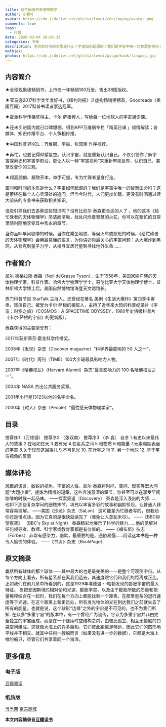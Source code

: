 ```yaml
---
title: 给忙碌者的天体物理学
author: 小枫叶
avatar: https://cdn.jsdelivr.net/gh/starlovei/cdn/img/my/avatar.png
comments: true
tags:
  - 科普
date: 2020-03-04 20:06:33
categories: 书单
description: 空间和时间的本质是什么？宇宙如何起源的？我们是宇宙中唯一的智慧生命吗？这是萦绕在每个人心灵深处的追问。但当今时代，人们更加忙碌，更没有时间通过读大部头的专业书来获取相关知识。
mathjax:
photos: https://cdn.jsdelivr.net/gh/starlovei/picgo/book/fasgasg.jpg
---
```

## 内容简介
★全球现象级畅销书，上市仅一年畅销100万册，售出38国版权。

★亚马逊2017科学类年度好书，《纽约时报》非虚构畅销榜榜首，Goodreads（美国豆瓣）2017科普书读者票选冠军。

★霍金科学传播奖得主、卡尔·萨根传人，写给每一位地球人的宇宙通识课。

★还未引进国内就已口碑爆棚。得到APP万维钢专栏「精英日课 」倾情解读；各媒体、知识传播平台、个人争相传播。

★中国科普界KOL：万维钢、李淼、张双南 作序推荐。

★再忙，也要记得仰望星空。认识宇宙，就是重新认识自己。不仅引领你了解宇宙探索史和宇宙学前沿，更让人以一种“宇宙视角”来重新审视世界、认识自己，甚至改变你的三观。

★超高颜值、精致开本，单手可握，专为忙碌者量身打造。

空间和时间的本质是什么？宇宙如何起源的？我们是宇宙中唯一的智慧生命吗？这是萦绕在每个人心灵深处的追问。但当今时代，人们更加忙碌，更没有时间通过读大部头的专业书来获取相关知识。

谁能引导我们去追索这些知识呢？没有比尼尔·泰森更合适的人了 。他的这本《给忙碌者的天体物理学》简洁而清晰，处处闪烁着智慧的火花，你可以在繁忙的日常里随时随地享受其中隽永的章节。

当你品呷早间咖啡的时候，当你在乘坐地铁、等侯火车或航班的时候，《给忙碌者的天体物理学》会用最易懂的语言，为你讲述你最关心的宇宙问题：从大爆炸到黑洞，从夸克到量子力学，从搜寻宜居行星到寻找地外生命……

## 作者简介
尼尔·德格拉斯·泰森（Neil deGrasse Tyson），生于1958年，美国家喻户晓的天体物理学家，科普作家。哈佛大学物理学学士，哥伦比亚大学天体物理学博士，普林斯顿大学博士后。美国自然博物馆海登天文馆馆长。

热门科普节目 StarTalk 主持人。还曾经在著名 美剧《生活大爆炸》第四季中客串，饰演自己。被誉为卡尔·萨根的接班人，主持了近年来大热的科普纪录片《宇宙：时空之旅》（COSMOS：A SPACETIME ODYSSEY，1980年史诗级科普片《卡尔·萨根的宇宙》的更新版）。

泰森获得的主要荣誉有：

2017年获斯蒂芬·霍金科学传播奖。

2008年《发现》杂志（Discover magazine）“科学界最聪明的 50 人之一”。

2007年《时代》周刊（TIME）100大全球最具影响力人物。

2007年《哈佛校友》（Harvard Alumni）杂志“最具影响力的 100 名哈佛校友之一”。

2004年 NASA 杰出公共服务奖章。

2001年小行星13123以他的名字命名。

2000年《时人》杂志（People）“最性感天体物理学家”。

## 目录
推荐序1 （万维钢）
推荐序2 （张双南）
推荐序3 （李 淼）
自序
1.有史以来最伟大的故事
2.在地如在天
3.要有光
4.在星系之间
5.暗物质
6.暗能量
7.元素周期表里的宇宙
8.关于球形这回事儿
9.不可见光
10. 在行星之间
11. 另一个地球
12. 基于宇宙视角的反思

## 媒体评论
风趣的语言，敏锐的视角，丰富的人性，尼尔·泰森将时间、空间、现实等宏大问题“大题小做”，提炼为精悍的短章，这些言浅意深的章节，你甚至可以在享受早间咖啡的时候一起品味。 ——探索频道（Discovery）
泰森是深入浅出的大师……他卸下那些复杂学问的细枝末节，填充以丰富多彩的故事和幽默桥段，让普通人非常容易理解。 ——美国《沙龙》杂志（SaLon）
这可能是为忙碌者写的，但我劝你还是慢点读。因为它真的是很快就读完了（难免让人意犹未尽）。 ——《BBC仰望夜空》 （BBC's Sky at Night）
泰森精彩地展示了科学的魅力……他的见解对任何领导者、教师、科学家或教育家都是有价值的。 ——《福布斯》杂志（Forbes）
非常有感染力，幽默，最重要的是，通俗易懂……阅读这本书是一种令人愉快的体验。 ——《书页》杂志（BookPage）

## 原文摘录
囊括所有球体的那个球体一一其中最大的也是最完美的一一是整个可观测宇宙。从每个方向上看去，所有星系都在离我们远去，其速度跟它们和我们的距离成正比。正如我们在前几章中所看到的，这是1929年埃德温・·哈勃发现的膨胀宇宙的最大特征。
当把爱因斯坦的相对论和光速、膨胀宇宙，以及由于膨胀所致的质量和能量稀释结合在一起时，我们在每个方向上都能找到一个距离，在那里星系的退行速度等于光速。在这个距离上和更远处，所有发光物体的光在到达我们之前就失去了所有的能量。也就是说，这个球形“边缘”之外的宇宙是不可见的，也不为我们所知.
在众多“多重宇宙”的版本中，有一个曾经广为流传，它认为多重宇宙并非由完全独立的宇宙组成，而是在一个连续时空结构之内，由彼此孤立、相互无接触的口袋空间组成。这就像大海上的许多艘船，它们彼此距离足够远，因此它们的圆形地平线并不相交。就其中任何一艘船而言（如果没有进一步的数据），它都是大海上唯的船只，尽管它们共享着同一个海洋。

## 更多信息
### 电子版
[豆瓣阅读](https://read.douban.com/ebook/111207680/?dcs=subject-buylink&dcm=douban&dct=30246268)
### 纸质版
[当当网](http://product.dangdang.com/25306110.html?_ddclickunion=P-306226-0-s30246268|ad_type=0|sys_id=1#dd_refer=https%3A%2F%2Fbook.douban.com%2Flink2%2F%3Flowest%3D4380%26pre%3D0%26vendor%3Ddangdang%26srcpage%3Dbuylink%26price%3D4380%26pos%3D1%26url%3Dhttp%253a%252f%252funion.dangdang.com%252ftransfer.php%253ffrom%253dp-306226-0-s30246268%2526backurl%253dhttp%253a%252f%252fproduct.dangdang.com%252fproduct.aspx%253fproduct_id%253d25306110%26cntvendor%3D2%26srcsubj%3D%26type%3Dbkbuy%26subject%3D30246268)
[京东商城](https://re.jd.com/cps/item/12390363.html?cu=true&utm_source=book.douban.com&utm_medium=tuiguang&utm_campaign=t_15055_&utm_term=a4474f07283d4c0590a248ce870689db)

**本文内容摘录自[豆瓣读书](https://book.douban.com/subject/30246268/)**